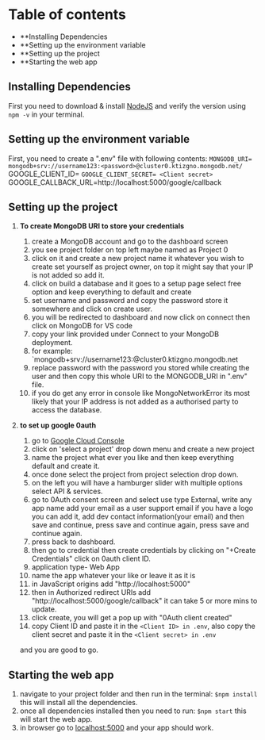 # Table of contents
- **Installing Dependencies
- **Setting up the environment variable
- **Setting up the project
- **Starting the web app

## Installing Dependencies
First you need to download & install [NodeJS](https://github.com/nodejs/node#download) and verify the version using `npm -v` in your terminal.
## Setting up the environment variable
First, you need to create a ".env" file with following contents:
	`MONGODB_URI= mongodb+srv://username123:<password>@cluster0.ktizgno.mongodb.net/
	`GOOGLE_CLIENT_ID= <Client ID>
	`GOOGLE_CLIENT_SECRET= <Client secret>
	`GOOGLE_CALLBACK_URL=http://localhost:5000/google/callback
## Setting up the project
1) **To create MongoDB URI to store your credentials**
	1. create a MongoDB account and go to the dashboard screen
	2. you see project folder on top left maybe named as Project 0
	3. click on it and create a new project name it whatever you wish to create set yourself as project owner, on top it might say that your IP is not added so add it.
	4. click on build a database and it goes to a setup page select free option and keep everything to default and create
	5. set username and password and copy the password store it somewhere and click on create user.
	6. you will be redirected to dashboard and now click on connect then click on MongoDB for VS code
	7. copy your link provided under Connect to your MongoDB deployment.
	8. for example: `mongodb+srv://username123:<password>@cluster0.ktizgno.mongodb.net
	9. replace password with the password you stored while creating the user and then copy this whole URI to the MONGODB_URI in ".env" file.
	10. if you do get any error in console like MongoNetworkError its most likely that your IP address is not added as a authorised party to access the database.

2) **to set up google 0auth**
	1. go to [Google Cloud Console](https://console.cloud.google.com)
	2. click on 'select a project' drop down menu and create a new project
	3. name the project what ever you like and then keep everything default and create it.
	4. once done select the project from project selection drop down.
	5. on the left you will have a hamburger slider with multiple options select API & services.
	6. go to 0Auth consent screen and select use type External, write any app name add your email as a user support email if you have a logo you can add it, add dev contact information(your email) and then save and continue, press save and continue again, press save and continue again.
	7. press back to dashboard.
	8. then go to credential then create credentials by clicking on "+Create Credentials" click on 0auth client ID.
	9. application type- Web App
	10. name the app whatever your like or leave it as it is
	11. in JavaScript origins add "http://localhost:5000"
	12. then in Authorized redirect URIs
	    add "http://localhost:5000/google/callback"
	    it can take 5 or more mins to update.
	13. click create, you will get a pop up with "0Auth client created"
	14. copy Client ID and paste it in the ``<Client ID> in .env``, also copy the client secret and paste it in the ``<Client secret> in .env``
	
	and you are good to go.

## Starting the web app
1. navigate to your project folder and then run in the terminal:
	``$npm install ``
	this will install all the dependencies.
2. once all dependencies installed then you need to run: 
	``$npm start``
	this will start the web app.
3. in browser go to [localhost:5000](localhost:5000) and your app should work.
